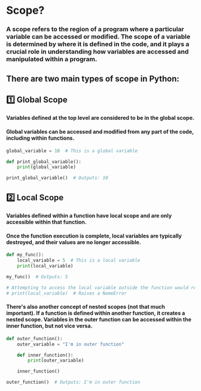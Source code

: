 # Scope?

### A scope refers to the region of a program where a particular variable can be accessed or modified. The scope of a variable is determined by where it is defined in the code, and it plays a crucial role in understanding how variables are accessed and manipulated within a program.

## There are two main types of scope in Python:

## 1️⃣ Global Scope

#### Variables defined at the top level are considered to be in the global scope.

#### Global variables can be accessed and modified from any part of the code, including within functions.

```py
global_variable = 10  # This is a global variable

def print_global_variable():
    print(global_variable)

print_global_variable()  # Outputs: 10
```

## 2️⃣ Local Scope

#### Variables defined within a function have local scope and are only accessible within that function.

#### Once the function execution is complete, local variables are typically destroyed, and their values are no longer accessible.

```py
def my_func():
    local_variable = 5  # This is a local variable
    print(local_variable)

my_func()  # Outputs: 5

# Attempting to access the local variable outside the function would result in an error
# print(local_variable)  # Raises a NameError
```

#### There's also another concept of nested scopes (not that much important). If a function is defined within another function, it creates a nested scope. Variables in the outer function can be accessed within the inner function, but not vice versa.

```py
def outer_function():
    outer_variable = "I'm in outer function"

    def inner_function():
        print(outer_variable)

    inner_function()

outer_function()  # Outputs: I'm in outer function
```
